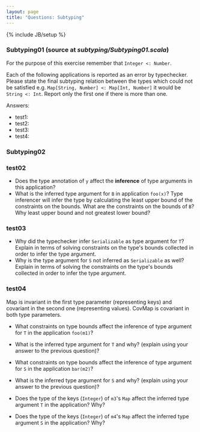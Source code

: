 ```yaml
---
layout: page
title: "Questions: Subtyping"
---
```

{% include JB/setup %}

### Subtyping01 (source at *subtyping/Subtyping01.scala*)
For the purpose of this exercise remember that `Integer <: Number`.

Each of the following applications is reported as an error by typechecker. Please state the final subtyping relation between the types which could not be satisfied e.g. `Map[String, Number] <: Map[Int, Number]` it would be `String <: Int`. Report only the first one if there is more than one.

 Answers:

 - test1:
 - test2:
 - test3:
 - test4:

### Subtyping02

### test02 ###
 - Does the type annotation of `y` affect the **inference** of type arguments in this application?
 - What is the inferred type argument for `B` in application `foo(x)`?
   Type inferencer will infer the type by calculating the least upper bound of the constraints on the bounds. What are the constraints on the bounds of `B`? Why least upper bound and not greatest lower bound?
 
### test03 ###
 - Why did the typechecker infer `Serializable` as type argument for `T`? Explain in terms of solving constraints on the type's bounds collected in order to infer the type argument.
 - Why is the type argument for `S` not inferred as `Serializable` as well? Explain in terms of solving the constraints on the type's bounds collected in order to infer the type argument.

### test04 ###
 Map is invariant in the first type parameter (representing keys) and covariant in the second one (representing values). CovMap is covariant in both type parameters. 

 - What constraints on type bounds affect the inference of type argument for `T` in the application `foo(m1)`?
 - What is the inferred type argument for `T` and why? (explain using your answer to the previous question)?
 - What constraints on type bounds affect the inference of type argument for `S` in the application `bar(m2)`?
 - What is the inferred type argument for `S` and why? (explain using your answer to the previous question)?

 - Does the type of the keys (`Integer`) of `m3`'s `Map` affect the inferred type argument `T` in the application? Why?
 - Does the type of the keys (`Integer`) of `m4`'s `Map` affect the inferred type argument `S` in the application? Why?